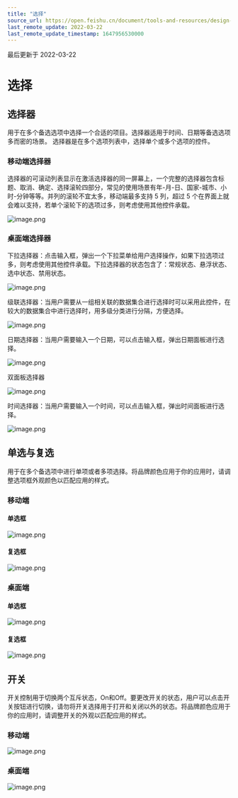 ```yaml
---
title: "选择"
source_url: https://open.feishu.cn/document/tools-and-resources/design-specification/gadget-design-specification/visual-specifications/selection
last_remote_update: 2022-03-22
last_remote_update_timestamp: 1647956530000
---
```

最后更新于 2022-03-22

# 选择
## 选择器
用于在多个备选选项中选择一个合适的项目。选择器适用于时间、日期等备选选项多而密的场景。
选择器是在多个选项列表中，选择单个或多个选项的控件。

### 移动端选择器
选择器的可滚动列表显示在激活选择器的同一屏幕上，一个完整的选择器包含标题、取消、确定、选择滚轮四部分，常见的使用场景有年-月-日、国家-城市、小时-分钟等等。并列的滚轮不宜太多，移动端最多支持 5 列，超过 5 个在界面上就会难以支持，若单个滚轮下的选项过多，则考虑使用其他控件承载。

![image.png](https://sf3-cn.feishucdn.com/obj/open-platform-opendoc/429deb1cedf91968b3995608ce7786f6_l6wi1O0baJ.png?lazyload=true&width=1920&height=1816)

### 桌面端选择器
下拉选择器：点击输入框，弹出一个下拉菜单给用户选择操作，如果下拉选项过多，则考虑使用其他控件承载。下拉选择器的状态包含了：常规状态、悬浮状态、选中状态、禁用状态。

![image.png](https://sf3-cn.feishucdn.com/obj/open-platform-opendoc/0c1cdcbe1be55ce6728164c1a5a33e39_5lOZ39NN1g.png?lazyload=true&width=1920&height=1196)

级联选择器：当用户需要从一组相关联的数据集合进行选择时可以采用此控件，在较大的数据集合中进行选择时，用多级分类进行分隔，方便选择。

![image.png](https://sf3-cn.feishucdn.com/obj/open-platform-opendoc/872040606354ba0d79d1aae07a3c6fee_LBJBtcNNQs.png?lazyload=true&width=2278&height=668)

日期选择器：当用户需要输入一个日期，可以点击输入框，弹出日期面板进行选择。

![image.png](https://sf3-cn.feishucdn.com/obj/open-platform-opendoc/9bc9d79529ebd5655942c84c76c8c47f_84HqlWI8R7.png?lazyload=true&width=2000&height=960)

双面板选择器

![image.png](https://sf3-cn.feishucdn.com/obj/open-platform-opendoc/7904635f6ed819b86e69c400d813c133_PHLwmQ58G7.png?lazyload=true&width=1920&height=1088)

时间选择器：当用户需要输入一个时间，可以点击输入框，弹出时间面板进行选择。

![image.png](https://sf3-cn.feishucdn.com/obj/open-platform-opendoc/9622151e3abe16e38cc1be26d0f29cb3_24nvgcxJpl.png?lazyload=true&width=1920&height=828)

## 单选与复选
用于在多个备选项中进行单项或者多项选择。将品牌颜色应用于你的应用时，请调整选项框外观颜色以匹配应用的样式。

### 移动端
#### 单选框

![image.png](https://sf3-cn.feishucdn.com/obj/open-platform-opendoc/f77f11fd355375912d4ff1b7f19c5a50_Q542fZJiTS.png?lazyload=true&width=1920&height=304)

#### 复选框

![image.png](https://sf3-cn.feishucdn.com/obj/open-platform-opendoc/ee005f2b82d0735fc10abf952a27e5f4_UuRyfogbiA.png?lazyload=true&width=1920&height=304)

### 桌面端
#### 单选框

![image.png](https://sf3-cn.feishucdn.com/obj/open-platform-opendoc/783e66d8d21acbb3c69a56616136087c_rswlTYJ0kY.png?lazyload=true&width=1920&height=536)

#### 复选框

![image.png](https://sf3-cn.feishucdn.com/obj/open-platform-opendoc/6bbea887d7a670e940bdb29d13442140_XqTn69RDwk.png?lazyload=true&width=1920&height=768)

## 开关
开关控制用于切换两个互斥状态，On和Off。要更改开关的状态，用户可以点击开关按钮进行切换，请勿将开关选择用于打开和关闭以外的状态。将品牌颜色应用于你的应用时，请调整开关的外观以匹配应用的样式。
### 移动端

![image.png](https://sf3-cn.feishucdn.com/obj/open-platform-opendoc/81be9afe179ee7c5dc493085bd3f2ce7_JqUF8uOgqS.png?lazyload=true&width=1920&height=760)

### 桌面端

![image.png](https://sf3-cn.feishucdn.com/obj/open-platform-opendoc/a5256cb73463fc5e537a38d8972d84e5_Ld6QbQkiaR.png?lazyload=true&width=1920&height=312)

